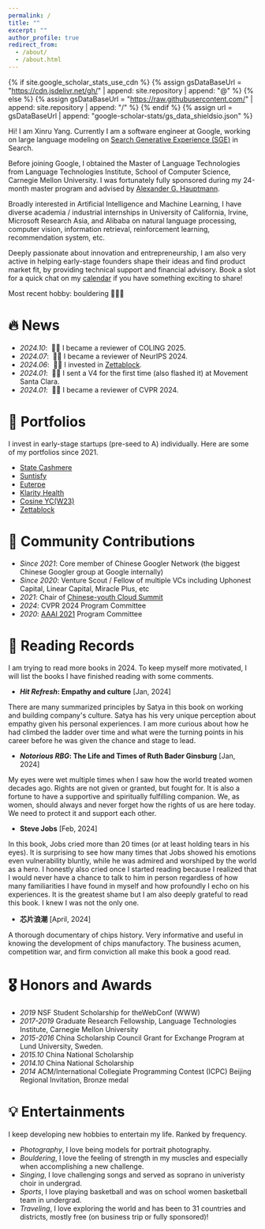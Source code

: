 ```yaml
---
permalink: /
title: ""
excerpt: ""
author_profile: true
redirect_from: 
  - /about/
  - /about.html
---
```


{% if site.google_scholar_stats_use_cdn %}
{% assign gsDataBaseUrl = "https://cdn.jsdelivr.net/gh/" | append: site.repository | append: "@" %}
{% else %}
{% assign gsDataBaseUrl = "https://raw.githubusercontent.com/" | append: site.repository | append: "/" %}
{% endif %}
{% assign url = gsDataBaseUrl | append: "google-scholar-stats/gs_data_shieldsio.json" %}

<span class='anchor' id='about-me'></span>

Hi! I am Xinru Yang. Currently I am a software engineer at Google, working on large language modeling on <a href='https://labs.google/sge/'>Search Generative Experience (SGE)</a> in Search. 

Before joining Google, I obtained the Master of Language Technologies from Language Technologies Institute, School of Computer Science, Carnegie Mellon University. I was fortunately fully sponsored during my 24-month master program and advised by <a href='https://www.cs.cmu.edu/~alex/'>Alexander G. Hauptmann</a>.

Broadly interested in Artificial Intelligence and Machine Learning, I have diverse academia / industrial internships in University of California, Irvine, Microsoft Research Asia, and Alibaba on natural language processing, computer vision, information retrieval, reinforcement learning, recommendation system, etc.

Deeply passionate about innovation and entrepreneurship, I am also very active in helping early-stage founders shape their ideas and find product market fit, by providing technical support and financial advisory. Book a slot for a quick chat on my <a href='https://calendly.com/isabella-y/15min'>calendar</a> if you have something exciting to share!

Most recent hobby: bouldering 🧗🏻‍♀️


# 🔥 News
- *2024.10*: &nbsp;🎉🎉 I became a reviewer of COLING 2025.
- *2024.07*: &nbsp;🎉🎉 I became a reviewer of NeurIPS 2024.
- *2024.06*: &nbsp;🎉🎉 I invested in <a href='https://zettablock.com/'>Zettablock</a>.
- *2024.01*: &nbsp;🎉🎉 I sent a V4 for the first time (also flashed it) at Movement Santa Clara. 
- *2024.01*: &nbsp;🎉🎉 I became a reviewer of CVPR 2024. 

# 🎯 Portfolios
I invest in early-stage startups (pre-seed to A) individually. Here are some of my portfolios since 2021.
- <a href='https://statecashmere.com/'>State Cashmere</a>
- <a href='https://www.suntisfy.com/'>Suntisfy</a>
- <a href='https://linktr.ee/euterpe_ipnft'>Euterpe</a>
- <a href='https://www.helloklarity.com/'>Klarity Health</a>
- <a href='https://cosine.sh/'>Cosine YC(W23)</a>
- <a href='https://zettablock.com/'>Zettablock</a>

# 🌉 Community Contributions
- *Since 2021*: Core member of Chinese Googler Network (the biggest Chinese Googler group at Google internally)
- *Since 2020*: Venture Scout / Fellow of multiple VCs including Uphonest Capital, Linear Capital, Miracle Plus, etc
- *2021*: Chair of <a href='https://www.163.com/dy/article/GMOQU0DQ05524B9I.html'>Chinese-youth Cloud Summit</a>
- *2024*: CVPR 2024 Program Committee
- *2020*: <a href='https://aaai.org/conference/aaai/aaai-21/'>AAAI 2021</a> Program Committee

# 💬 Reading Records
I am trying to read more books in 2024. To keep myself more motivated, I will list the books I have finished reading with some comments.
- ***Hit Refresh*: Empathy and culture** [Jan, 2024]

There are many summarized principles by Satya in this book on working and building company's culture. Satya has his very unique perception about empathy given his personal experiences. I am more curious about how he had climbed the ladder over time and what were the turning points in his career before he was given the chance and stage to lead.
- ***Notorious RBG*: The Life and Times of Ruth Bader Ginsburg** [Jan, 2024]
  
My eyes were wet multiple times when I saw how the world treated women decades ago. Rights are not given or granted, but fought for. It is also a fortune to have a supportive and spiritually fulfilling companion. We, as women, should always and never forget how the rights of us are here today. We need to protect it and support each other.
- **Steve Jobs** [Feb, 2024]
  
In this book, Jobs cried more than 20 times (or at least holding tears in his eyes). It is surprising to see how many times that Jobs showed his emotions even vulnerability bluntly, while he was admired and worshiped by the world as a hero. I honestly also cried once I started reading because I realized that I would never have a chance to talk to him in person regardless of how many familiarities I have found in myself and how profoundly I echo on his experiences. It is the greatest shame but I am also deeply grateful to read this book. I knew I was not the only one.
- **芯片浪潮** [April, 2024]
  
A thorough documentary of chips history. Very informative and useful in knowing the development of chips manufactory. The business acumen, competition war, and firm conviction all make this book a good read.

# 🎖 Honors and Awards
- *2019* NSF Student Scholarship for theWebConf (WWW)
- *2017-2019* Graduate Research Fellowship, Language Technologies Institute, Carnegie Mellon University
- *2015-2016* China Scholarship Council Grant for Exchange Program at Lund University, Sweden.
- *2015.10* China National Scholarship
- *2014.10* China National Scholarship
- *2014* ACM/International Collegiate Programming Contest (ICPC) Beijing Regional Invitation, Bronze medal

# 💡 Entertainments
I keep developing new hobbies to entertain my life. Ranked by frequency.
- *Photography*, I love being models for portrait photography.
- *Bouldering*, I love the feeling of strength in my muscles and especially when accomplishing a new challenge.
- *Singing*, I love challenging songs and served as soprano in univeristy choir in undergrad.
- *Sports*, I love playing basketball and was on school women basketball team in undergrad.
- *Traveling*, I love exploring the world and has been to 31 countries and districts, mostly free (on business trip or fully sponsored)!
